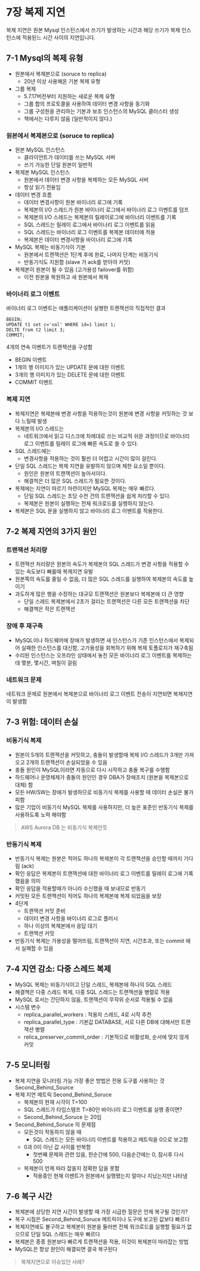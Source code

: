 # 7장 복제 지연
복제 지연은 원본 Mysql 인스턴스에서 쓰기가 발생하는 시간과 해당 쓰기가 복제 인스턴스에 적용된느 시간 사이의 지연입니다.
## 7-1 Mysql의 복제 유형
* 원본에서 복제본으로 (soruce to replica)
    * 20년 이상 사용해온 기본 복제 유형
* 그룹 복제
    * 5.7.17버전부터 지원하는 새로운 복제 유형
    * 그룹 합의 프로토콜을 사용하여 데이터 변경 사항을 동기화
    * 그룹 구성원을 관리하는 기본과 보조 인스턴스의 MySQL 클러스터 생성
    * 책에서는 다루지 않음 (일반적이지 않다.)
### 원본에서 복제본으로  (soruce to replica)
* 원본 MySQL 인스턴스
    * 클라이언트가 데이터를 쓰는 MySQL 서버
    * 쓰기 가능한 단일 원본이 일반적
* 복제본 MySQL 인스턴스
    * 원본에서 데이터 변경 사항을 복제하는 모든 MySQL 서버
    * 항상 읽기 전용임
* 데이터 변경 흐름
    * 데이터 변경사항이 원본 바이너리 로그에 기록
    * 복제본의 I/O 스레드가 원본 바이너리 로그에서 바이너리 로그 이벤트를 덤프
    * 복제본의 I/O 스레드는 복제본의 릴레이로그에 바이너리 이벤트를 기록
    * SQL 스레드는 릴레이 로그에서 바이너리 로그 이벤트를 읽음
    * SQL 스레드는 바이너리 로그 이벤트를 복제본 데이터에 적용
    * 복제본은 데이터 변경사항을 바이너리 로그에 기록
* MySQL 복제는 비동기식이 기본
    * 원본에서 트랜잭션은 1단계 후에 완료, 나머지 단계는 비동기식
    * 반동기식도 지원함 (slave 가 ack를 받아야 커밋)
* 복제본이 원본이 될 수 있음 (고가용성 failover를 위함)
    * 이전 원본을 복원하고 새 원본에서 복제
### 바이너리 로그 이벤트
바이너리 로그 이벤트는 애플리케이션이 실행한 트랜잭션의 직접적인 결과
```
BEGIN;
UPDATE t1 set c='val' WHERE id=1 limit 1;
DELTE from t2 limit 3;
COMMIT;
```
4개의 연속 이벤트가 트랜잭션을 구성함
* BEGIN 이벤트
* 1개의 행 이미지가 있는 UPDATE 문에 대한 이벤트
* 3개의 행 이미지가 있는 DELETE 문에 대한 이벤트
* COMMIT 이벤트
### 복제 지연
* 복제지연은 복제본에 변경 사항을 적용하는것이 원본에 변경 사항을 커밋하는 것 보다 느릴때 발생
* 복제본의 I/O 스레드는
    * 네트워크에서 읽고 디스크에 차례대로 쓰는 비교적 쉬운 과정이므로 바이너리 로그 이벤트를 릴레이 로그에 빠른 속도로 쓸 수 있다.
* SQL 스레드에는
    * 변경사항을 적용하는 것이 훨씬 더 어렵고 시간이 많이 걸린다.
* 단일 SQL 스레드는 복제 지연을 유발하지 않으며 제한 요소일 뿐이다.
    * 원인은 원본의 트랜잭션이 높아서이다.
    * 해결척은 더 많은 SQL 스레드가 필요한 것이다.
* 복제에는 지연이 따르기 마련이지만 MySQL 복제는 매우 빠르다.
    * 단일 SQL 스레드는 초당 수천 건의 트랜잭션을 쉽게 처리할 수 있다.
    * 복제본은 원본이 실행하는 전체 워크로드를 실행하지 않는다.
* 복제본은 SQL 문을 실행하지 않고 바이너리 로그 이벤트를 적용한다.
## 7-2 복제 지연의 3가지 원인
### 트랜잭션 처리량
* 트랜잭션 처리량은 원본의 속도가 복제본의 SQL 스레드가 변경 사항을 적용할 수 있는 속도보다 빠를때 복제지연 유발
* 원본쪽의 속도를 줄일 수 없음, 더 많은 SQL 스레드를 실행하여 복제본의 속도를 높이기
* 과도하게 많은 행을 수정하는 대규모 트랜잭션은 원본보다 복제본에 더 큰 영향
    * 단일 스레드 복제본에서 2초가 걸리는 트랜잭션은 다른 모든 트랜잭션을 차단
    * 해결책은 작은 트랜잭션
### 장애 후 재구축
* MySQL이나 하드웨어에 장애가 발생하면 새 인스턴스가 기존 인스턴스에서 복제되어 실패한 인스턴스를 대신함, 고가용성을 회복하기 위해 복제 토폴로지가 재구축됨
* 수리된 인스턴스는 오프라인 상태에서 놓친 모든 바이너리 로그 이벤트를 복제하는데 몇분, 몇시간, 며칠이 걸림
### 네트워크 문제
네트워크 문제로 원본에서 복제본으로 바이너리 로그 이벤트 전송이 지연되면 복제지연이 발생함
## 7-3 위험: 데이터 손실
### 비동기식 복제
* 원본이 5개의 트랜잭션을 커밋하고, 충돌이 발생할때 복제 I/O 스레드가 3개만 가져오고 2개의 트랜잭션이 손실되었을 수 있음
* 충돌 원인이 MySQL이라면 자동으로 다시 시작하고 충돌 복구를 수행함
* 하드웨어나 운영체제가 충돌의 원인인 경우 DBA가 장애조치 (원본을 복제본으로 대체) 함
* 모든 HW/SW는 장애가 발생하므로 비동기식 복제를 사용할 때 데이터 손실은 불가피함
* 많은 기업이 비동기식 MySQL 복제를 사용하지만, 더 높은 표준인 반동기식 복제를 사용하도록 노력 해야함
> AWS Aurora DB 는 비동기식 복제인듯
### 반동기식 복제
* 반동기식 복제는 원본은 적어도 하나의 복제본이 각 트랜잭션을 승인할 때까지 기다림 (ack)
* 확인 응답은 복제본이 트랜잭션에 대한 바이너리 로그 이벤트를 릴레이 로그에 기록했음을 의미
* 확인 응답을 적용할때가 아니라 수신했을 때 보내므로 반동기
* 커밋된 모든 트랜잭션이 적어도 하나의 복제본에 복제 되었음을 보장
* 4단계
    * 트랜잭션 커밋 준비
    * 데이터 변경 사항을 바이너리 로그로 플러시
    * 하나 이상의 복제본에서 응답 대기
    * 트랜잭션 커밋
* 반동기식 복제는 가용성을 떨어뜨림, 트랜잭션이 지연, 시간초과, 또는 commit 에서 실패할 수 있음
## 7-4 지연 감소: 다중 스레드 복제
* MySQL 복제는 비동기식이고 단일 스레드, 복제본에 하나의 SQL 스레드
* 해결책은 다중 스레드 복제, 다중 SQL 스레드는 트랜잭션을 병렬로 적용
* MySQL 로서는 간단하지 않음, 트랜잭션이 무작위 순서로 적용될 수 없음
* 시스템 변수
    * replica_parallel_workers : 적용자 스레드, 4로 시작 추천
    * replica_parallel_type  : 기본값 DATABASE, 서로 다른 DB에 대해서만 트랜잭션 병렬
    * relica_preserver_commit_order : 기본적으로 비활성화, 순서에 맞지 않게 커밋
## 7-5 모니터링
* 복제 지연을 모니터링 가능 가장 좋은 방법은 전용 도구를 사용하는 것 Second_Behind_Source
* 복제 지연 메트릭 Second_Behind_Soruce
    * 복제본의 현재 시각이 T=100
    * SQL 스레드가 타임스탬프 T=80인 바이너리 로그 이벤트를 실행 중이면?
    * Second_Behind_Soruce 는 20임
* Second_Behind_Soruce 의 문제점
    * 모든것이 작동하지 않을 때
        * SQL 스레드는 모든 바이너리 이벤트를 적용하고 메트릭을 0으로 보고함
    * 0과 0이 아닌 값 사이를 반복함
        * 첫번째 문제와 관련 있음, 한순간에 500, 다음순간에는 0, 잠시후 다시 500
    * 복제본이 언제 따라 잡을지 정확한 답을 못함
        * 적용중인 현재 이벤트가 원본에서 실행됐는지 얼마나 지났는지만 나타냄
## 7-6 복구 시간
* 복제본에 상당한 지연 시간이 발생할 때 가장 시급한 질문은 언제 복구될 것인가?
* 복구 시점은 Second_Behind_Soruce 메트릭이나 도구에 보고된 값보다 빠르다
* 복제지연에도 불구하고 복제본이 원본을 둘러싼 전체 워크로드를 실행할 필요가 없으므로 단일 SQL 스레드는 매우 빠르다
* 복제본은 종종 원본보다 빠르게 트랜잭션을 적용, 이것이 복제본이 따라잡는 방법
* MySQL은 항상 원인이 해결되면 결국 복구된다


> 복제지연으로 이슈있던 사례?
